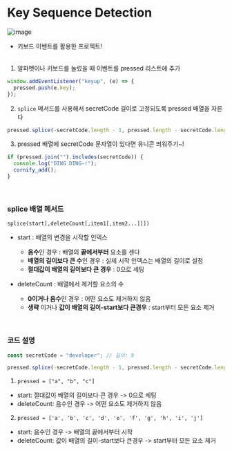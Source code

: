 # Key Sequence Detection

![image](https://user-images.githubusercontent.com/56066290/187349237-a9eb06fa-55df-42c4-885f-b67a94c18b30.png)

- 키보드 이벤트를 활용한 프로젝트!  
  <br/>

1. 알파벳이나 키보드를 눌렀을 때 이벤트를 pressed 리스트에 추가

```js
window.addEventListener("keyup", (e) => {
  pressed.push(e.key);
});
```

2. `splice` 메서드를 사용해서 secretCode 길이로 고정되도록 pressed 배열을 자른다

```js
pressed.splice(-secretCode.length - 1, pressed.length - secretCode.length);
```

3. pressed 배열에 secretCode 문자열이 있다면 유니콘 띄워주기~!

```js
if (pressed.join("").includes(secretCode)) {
  console.log("DING DING~!");
  cornify_add();
}
```

<br/>

### splice 배열 메서드

`splice(start[,deleteCount[,item1[,item2...]]])`

- start : 배열의 변경을 시작할 인덱스

  - **음수**인 경우 : 배열의 **끝에서부터** 요소를 센다
  - **배열의 길이보다 큰 수**인 경우 : 실제 시작 인덱스는 배열의 길이로 설정
  - **절대값이 배열의 길이보다 큰 경우** : 0으로 세팅

- deleteCount : 배열에서 제거할 요소의 수

  - **0이거나 음수**인 경우 : 어떤 요소도 제거하지 않음
  - **생략** 이거나 **값이 배열의 길이-start보다 큰경우** : start부터 모든 요소 제거

<br/>

### 코드 설명

```js
const secretCode = "developer"; // 길이: 9

pressed.splice(-secretCode.length - 1, pressed.length - secretCode.length);
```

1. `pressed = ["a", "b", "c"]`

- start: 절대값이 배열의 길이보다 큰 경우 -> 0으로 세팅
- deleteCount: 음수인 경우 -> 어떤 요소도 제거하지 않음

2. `pressed = ['a', 'b', 'c', 'd', 'e', 'f', 'g', 'h', 'i', 'j']`

- start: 음수인 경우 -> 배열의 끝에서부터 시작
- deleteCount: 값이 배열의 길이-start보다 큰경우 -> start부터 모든 요소 제거
